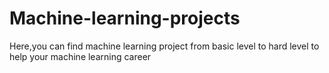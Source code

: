 # Machine-learning-projects
Here,you can find machine learning project from basic level to hard level to help your machine learning career
